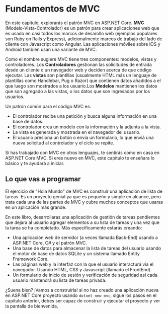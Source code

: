 # Fundamentos de MVC
En este capitulo, explorarás el patrón MVC en ASP.NET Core. **MVC** (Modelo-Vista-Controlador) es un patrón para crear aplicaciones web que es usado en casi todos los marcos de desarollo web (ejemplos populares son Ruby on Rails y Express), adicionalmente marcos de trabajo del lado de cliente con Javascript como Angular. Las aplicaciones móviles sobre iOS y Android también usan una variante de MVC.

Como el nombre sugiere MVC tiene tres componentes: modelos, vistas y controladores. Los **Controladores** gestionan las solicitudes de entrada desde un cliente o un navegador web y deciden acerca de que código ejecutar. Las **vistas** son plantillas (usualmente HTML más un lenguaje de plantillas como Handlebar, Pug o Razor) que contienen datos añadidos a el que luego son mostrados a los usuario.Los **Modelos** mantienen los datos que son agregado a las vistas, o los datos que son ingresados por los usuarios.

Un patrón común para el código MVC es:

* El controlador recibe una petición y busca alguna información en una base de datos.
* El controlador crea un modelo con la información y la adjunta a la vista.
* La vista es generada y mostrada en el navegador del usuario.
* El usuario presiona un botón o envía un formulario, lo que enviá una nueva solicitud al controlador y el ciclo se repite.

Si has trabajado con MVC en otros lenguajes, te sentirás como en casa en ASP.NET Core MVC. Si eres nuevo en MVC, este capítulo te enseñara lo básico y te ayudará a iniciar.

## Lo que vas a programar
El ejercicio de "Hola Mundo" de MVC es construir una aplicación de lista de tareas. Es un proyecto genial ya que es pequeño y simple en alcance, pero trata cada una de las partes de MVC y cubre muchos conceptos que usaras en un aplicación más grande.

En este libro, desarrollaras una aplicación de gestión de tareas pendientes que dejara al usuario agregar elementos a su lista de tareas y  una vez que la tarea se ha completado. Más específicamente estarás creando:

* Una aplicación web de servidor (a veces llamada Back-End) usando a ASP.NET Core, C# y el patrón MVC.
* Una base de datos para almacenar la lista de tareas del usuario usando el motor de base de datos SQLite y un sistema llamado Entity Framework Core.
* Las páginas web y la interfaz con la que el usuario interacturá via el navegador. Usando HTML, CSS y Javascript (llamado el FrontEnd).
* Un formulario de inicio de sesión y verificación de seguridad así cada usuario mantendrá su lista de tareas privada.

 ¿Suena bien? ¡Vamos a construirla! si no haz creado una aplicación nueva en ASP.NET Core proyecto usando `dotnet new mvc`, sigue los pasos en el capítulo anterior, debes ser capaz de construir y ejecutar el proyecto y ver la pantalla de bienvenida,